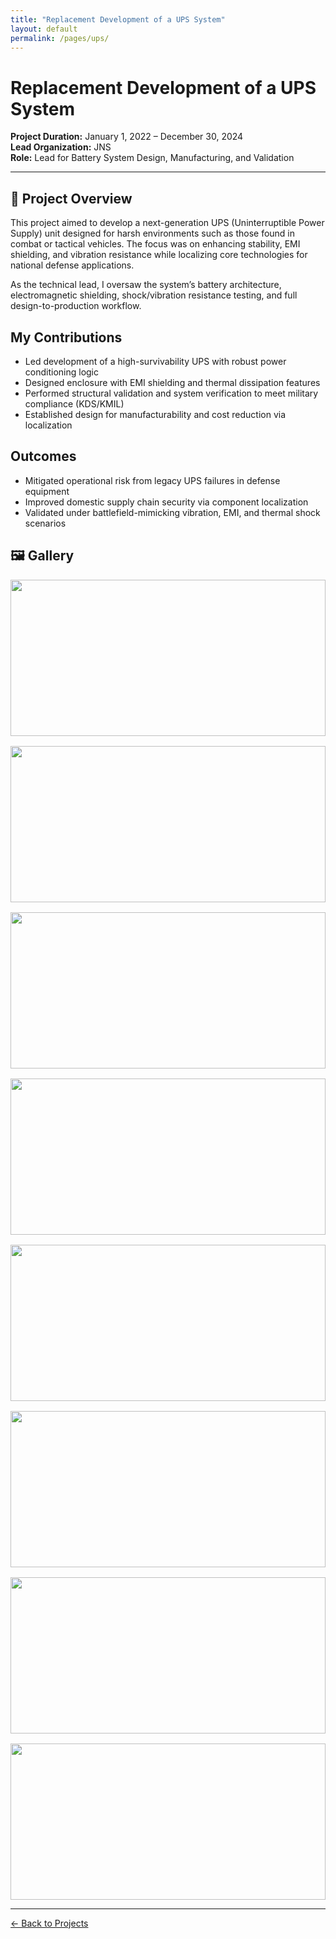 ```yaml
---
title: "Replacement Development of a UPS System"
layout: default
permalink: /pages/ups/
---
```


<h1>Replacement Development of a UPS System</h1>

<p><strong>Project Duration:</strong> January 1, 2022 – December 30, 2024<br>
<strong>Lead Organization:</strong> JNS<br>
<strong>Role:</strong> Lead for Battery System Design, Manufacturing, and Validation</p>

<hr>

<h2>🔧 Project Overview</h2>
<p>
This project aimed to develop a next-generation UPS (Uninterruptible Power Supply) unit designed for harsh environments such as those found in combat or tactical vehicles. The focus was on enhancing stability, EMI shielding, and vibration resistance while localizing core technologies for national defense applications.
</p>

<p>
As the technical lead, I oversaw the system’s battery architecture, electromagnetic shielding, shock/vibration resistance testing, and full design-to-production workflow.
</p>

<h2>My Contributions</h2>
<ul>
  <li>Led development of a high-survivability UPS with robust power conditioning logic</li>
  <li>Designed enclosure with EMI shielding and thermal dissipation features</li>
  <li>Performed structural validation and system verification to meet military compliance (KDS/KMIL)</li>
  <li>Established design for manufacturability and cost reduction via localization</li>
</ul>

<h2>Outcomes</h2>
<ul>
  <li>Mitigated operational risk from legacy UPS failures in defense equipment</li>
  <li>Improved domestic supply chain security via component localization</li>
  <li>Validated under battlefield-mimicking vibration, EMI, and thermal shock scenarios</li>
</ul>

<h2>🖼️ Gallery</h2>
<div style="display: grid; grid-template-columns: repeat(auto-fit, minmax(300px, 1fr)); gap: 1rem;">
  <img src="{{ site.baseurl }}/assets/ups/0.jpg" style="width: 100%; height: 250px; object-fit: cover;">
  <img src="{{ site.baseurl }}/assets/ups/1.jpg" style="width: 100%; height: 250px; object-fit: cover;">
  <img src="{{ site.baseurl }}/assets/ups/3.jpg" style="width: 100%; height: 250px; object-fit: cover;">
  <img src="{{ site.baseurl }}/assets/ups/4.jpg" style="width: 100%; height: 250px; object-fit: cover;">
  <img src="{{ site.baseurl }}/assets/ups/5.jpg" style="width: 100%; height: 250px; object-fit: cover;">
  <img src="{{ site.baseurl }}/assets/ups/6.jpg" style="width: 100%; height: 250px; object-fit: cover;">
  <img src="{{ site.baseurl }}/assets/ups/7.jpg" style="width: 100%; height: 250px; object-fit: cover;">
  <img src="{{ site.baseurl }}/assets/ups/8.jpg" style="width: 100%; height: 250px; object-fit: cover;">
</div>

<hr>
<p><a href="{{ site.baseurl }}/projects/">← Back to Projects</a></p>
